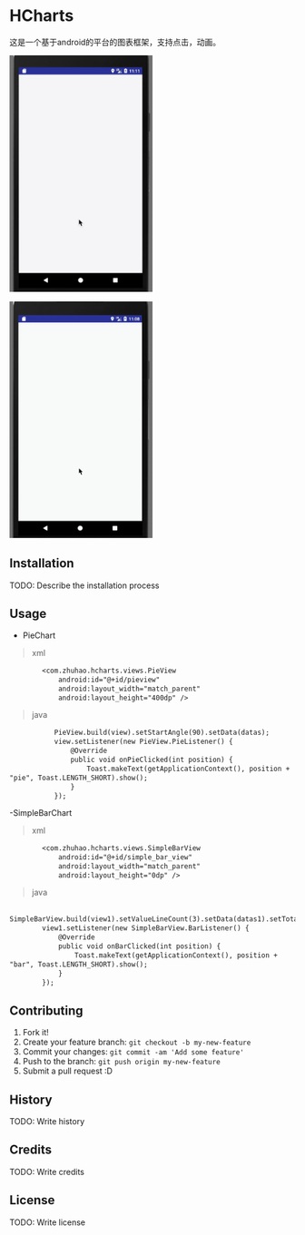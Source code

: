 # HCharts
这是一个基于android的平台的图表框架，支持点击，动画。

<p><img src="https://github.com/HenryHaoson/HCharts/blob/master/Gifs/PieView.gif" alt="image" width="50%" height="50%"/></p>
<p><img src="https://github.com/HenryHaoson/HCharts/blob/master/Gifs/SimpleBarView.gif" alt="image" width="50%" height="50%"/></p>


## Installation

TODO: Describe the installation process

## Usage

- PieChart
> xml

```
        <com.zhuhao.hcharts.views.PieView
            android:id="@+id/pieview"
            android:layout_width="match_parent"
            android:layout_height="400dp" />
```

> java

```
           PieView.build(view).setStartAngle(90).setData(datas);
           view.setListener(new PieView.PieListener() {
               @Override
               public void onPieClicked(int position) {
                   Toast.makeText(getApplicationContext(), position + "pie", Toast.LENGTH_SHORT).show();
               }
           });
```

-SimpleBarChart
>xml

```
        <com.zhuhao.hcharts.views.SimpleBarView
            android:id="@+id/simple_bar_view"
            android:layout_width="match_parent"
            android:layout_height="0dp" />
```

> java

```
        SimpleBarView.build(view1).setValueLineCount(3).setData(datas1).setTotalValue(70);
        view1.setListener(new SimpleBarView.BarListener() {
            @Override
            public void onBarClicked(int position) {
                Toast.makeText(getApplicationContext(), position + "bar", Toast.LENGTH_SHORT).show();
            }
        });
```
## Contributing

1. Fork it!
2. Create your feature branch: `git checkout -b my-new-feature`
3. Commit your changes: `git commit -am 'Add some feature'`
4. Push to the branch: `git push origin my-new-feature`
5. Submit a pull request :D

## History

TODO: Write history

## Credits

TODO: Write credits

## License

TODO: Write license